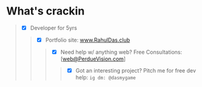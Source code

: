 # What's crackin
> - [x] Developer for 5yrs <br>
>> - [x] Portfolio site: www.RahulDas.club <br>
>>> - [x] Need help w/ anything web? Free Consultations: [web@PerdueVision.com]
>>>> - [x] Got an interesting project? Pitch me for free dev help: `ig dm: @dasmygame`
